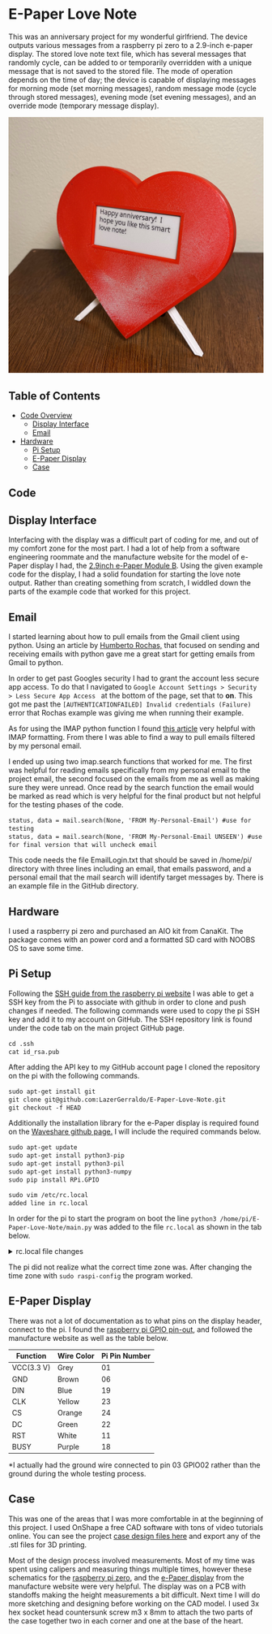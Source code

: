 # E-Paper Love Note 

This was an anniversary project for my wonderful girlfriend. The device outputs various messages from a raspberry pi zero to a 2.9-inch e-paper display. The stored love note text file, which has several messages that randomly cycle, can be added to or temporarily overridden with a unique message that is not saved to the stored file. The mode of operation depends on the time of day; the device is capable of displaying messages for morning mode (set morning messages), random message mode (cycle through stored messages), evening mode (set evening messages), and an override mode (temporary message display).

![heart shape with electronic hardware](https://raw.githubusercontent.com/LazerGerraldo/E-Paper-Love-Note/main/miscMedia/FinishedProductBlank.jpg)

## Table of Contents
- [Code Overview](#Code)
    - [Display Interface](#Display-Interface)
    - [Email](#Email)
- [Hardware](#E-Paper-Display)
    - [Pi Setup](#Pi-Setup)
    - [E-Paper Display](#E-Paper-Display)
    - [Case](#Case)

## Code 

## Display Interface
Interfacing with the display was a difficult part of coding for me, and out of my comfort zone for the most part. I had a lot of help from a software engineering roommate and the manufacture website for the model of e-Paper display I had, the [2.9inch e-Paper Module B](https://www.waveshare.com/wiki/2.9inch_e-Paper_Module_(B)). Using the given example code for the display, I had a solid foundation for starting the love note output. Rather than creating something from scratch, I widdled down the parts of the example code that worked for this project.

## Email   
I started learning about how to pull emails from the Gmail client using python.
Using an article by [Humberto Rochas,](https://humberto.io/blog/sending-and-receiving-emails-with-python/) that focused on sending and receiving emails with python gave me a great start for getting emails from Gmail to python. 

In order to get past Googles security I had to grant the account less secure app access. To do that I navigated to 
````Google Account Settings > Security > Less Secure App Access ```` at the bottom of the page, set that to __on__. This got me past the ````[AUTHENTICATIONFAILED] Invalid credentials (Failure)```` error that Rochas example was giving me when running their example. 

As for using the IMAP python function I found [this article](https://github.com/ikvk/imap_tools) very helpful with IMAP formatting. From there I was able to find a way to pull emails filtered by my personal email.

I ended up using two imap.search functions that worked for me. The first was helpful for reading emails specifically from my personal email to the project email, the second focused on the emails from me as well as making sure they were unread. Once read by the search function the email would be marked as read which is very helpful for the final product but not helpful for the testing phases of the code. 

````
status, data = mail.search(None, 'FROM My-Personal-Email') #use for testing
status, data = mail.search(None, 'FROM My-Personal-Email UNSEEN') #use for final version that will uncheck email
````
This code needs the file EmailLogin.txt that should be saved in /home/pi/ directory with three lines including an email, that emails password, and a personal email that the mail search will identify target messages by. There is an example file in the GitHub directory.

## Hardware

I used a raspberry pi zero and purchased an AIO kit from CanaKit. The package comes with an power cord and a formatted SD card with NOOBS OS to save some time. 

## Pi Setup
Following the [SSH guide from the raspberry pi website](https://www.raspberrypi.org/documentation/remote-access/ssh/passwordless.md) I was able to get a SSH key from the Pi to associate with github in order to clone and push changes if needed. The following commands were used to copy the pi SSH key and add it to my account on GitHub. The SSH repository link is found under the code tab on the main project GitHub page.
````
cd .ssh
cat id_rsa.pub
````

After adding the API key to my GitHub account page I cloned the repository on the pi with the following commands.

````
sudo apt-get install git
git clone git@github.com:LazerGerraldo/E-Paper-Love-Note.git
git checkout -f HEAD
````
Additionally the installation library for the e-Paper display is required found on the [Waveshare github page.](https://github.com/waveshare/e-Paper) I will include the required commands below.

````
sudo apt-get update
sudo apt-get install python3-pip
sudo apt-get install python3-pil
sudo apt-get install python3-numpy
sudo pip install RPi.GPIO
````
````
sudo vim /etc/rc.local
added line in rc.local
````
In order for the pi to start the program on boot the line `python3 /home/pi/E-Paper-Love-Note/main.py` was added to the file `rc.local` as shown in the tab below.

<details>
  <summary>rc.local file changes</summary>
    
    #!/bin/sh -e
    #
    # rc.local
    #
    # This script is executed at the end of each multiuser runlevel.
    # Make sure that the script will "exit 0" on success or any other
    # value on error.
    #
    # In order to enable or disable this script just change the execution
    # bits.
    #
    # By default this script does nothing.
    # Print the IP address
    _IP=$(hostname -I) || true
    if [ "$_IP" ]; then
      printf "My IP address is %s\n" "$_IP"
    fi
    python3 /home/pi/E-Paper-Love-Note/main.py
    exit 0
</details>

The pi did not realize what the correct time zone was. After changing the time zone with `sudo raspi-config` the program worked.

## E-Paper Display 
There was not a lot of documentation as to what pins on the display header, connect to the pi. I found the [raspberry pi GPIO pin-out](https://github.com/LazerGerraldo/E-Paper-Love-Note/blob/main/miscMedia/gpio.png?raw=true), and followed the manufacture website as well as the table below.


| Function   | Wire Color | Pi Pin Number |
|------------|--------------------|---------------|
| VCC(3.3 V) |  Grey              |       01      |
| GND        |  Brown             |       06      |
| DIN        |  Blue              |       19      |
| CLK        |  Yellow            |       23      |
| CS         |  Orange            |       24      |
| DC         |  Green             |       22      |
| RST        |  White             |       11      |
| BUSY       |  Purple            |       18      |

*I actually had the ground wire connected to pin 03 GPIO02 rather than the ground during the whole testing process.

## Case

This was one of the areas that I was more comfortable in at the beginning of this project. I used OnShape a free CAD software with tons of video tutorials online. You can see the project [case design files here](https://cad.onshape.com/documents/de2a48e93b168b76a3072b45/w/6d8c1324762ceb9f50b6db77/e/b73ae14c0cc5d6f088d5bd19) and export any of the .stl files for 3D printing.

Most of the design process involved measurements. Most of my time was spent using calipers and measuring things multiple times, however these schematics for the [raspberry pi zero](https://i.stack.imgur.com/LHeqV.png), and the [e-Paper display](https://www.waveshare.com/img/devkit/LCD/2.9inch-e-Paper-Module/2.9inch-e-Paper-Module-size.jpg) from the manufacture website were very helpful. The display was on a PCB with standoffs making the height measurements a bit difficult. Next time I will do more sketching and designing before working on the CAD model. I used 3x hex socket head countersunk screw m3 x 8mm to attach the two parts of the case together two in each corner and one at the base of the heart.
